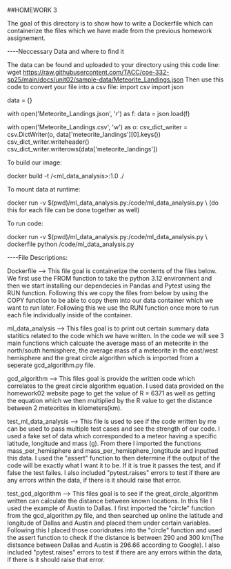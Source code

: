 ##HOMEWORK 3


The goal of this directory is to show how to write a Dockerfile which can containerize the files which we have made from the previous homework assignement. 


----Neccessary Data and where to find it

The data can be found and uploaded to your directory using this code line: wget https://raw.githubusercontent.com/TACC/coe-332-sp25/main/docs/unit02/sample-data/Meteorite_Landings.json
Then use this code to convert your file into a csv file:
import csv
import json

data = {}

with open('Meteorite_Landings.json', 'r') as f:
    data = json.load(f)

with open('Meteorite_Landings.csv', 'w') as o:
    csv_dict_writer = csv.DictWriter(o, data['meteorite_landings'][0].keys())
    csv_dict_writer.writeheader()
    csv_dict_writer.writerows(data['meteorite_landings'])


To build our image: 

docker build -t <gautamrao>/<ml_data_analysis>:1.0 ./


To mount data at runtime: 

docker run -v $(pwd)/ml_data_analysis.py:/code/ml_data_analysis.py \ (do this for each file can be done together as well) 

To run code: 

docker run -v $(pwd)/ml_data_analysis.py:/code/ml_data_analysis.py \ dockerfile python /code/ml_data_analysis.py



----File Descriptions:

Dockerfile --> This file goal is containerize the contents of the files below. We first use the FROM function to take the python 3.12 environment and then we start installing our dependecies in Pandas 
and Pytest using the RUN function. Following this we copy the files from below by using the COPY function to be able to copy them into our data container which we want to run later. Following this we use 
the RUN function once more to run each file individually inside of the container. 

ml_data_analysis --> This files goal is to print out certain summary data statitics related to the code which we have written. In the code we will see 3 main functions which calcuate the average mass
of an meteorite in the north/south hemisphere, the average mass of a meteorite in the east/west hemisphere and the great circle algorithm which is imported from a seperate gcd_algorithm.py file.

gcd_algorithm --> This files goal is provide the written code which correlates to the great circle algorithm equation. I used data provided on the homework02 website page to get the value of R = 6371 as 
well as getting the equation which we then multiplied by the R value to get the distance between 2 meteorites in kilometers(km). 

test_ml_data_analysis --> This file is used to see if the code written by me can be used to pass multiple test cases and see the strength of our code. I used a fake set of data which corresponded to a
meteor having a specific latitude, longitude and mass (g). From there I imported the functions mass_per_hemisphere and mass_per_hemisphere_longtitude and inputted this data. I used the "assert" function 
to then determine if the output of the code will be exactly what I want it to be. If it is true it passes the test, and if false the test failes. I also included "pytest.raises" errors to test if there 
are any errors within the data, if there is it should raise that error. 

test_gcd_algorithm --> This files goal is to see if the great_circle_algorithm written can calculate the distance between known locations. In this file I used the example of Austin to Dallas. I first 
imported the "circle" function from the gcd_algorithm.py file, and then searched up online the latitude and longitude of Dallas and Austin and placed them under certain variables. Following this I 
placed those cooridnates into the "circle" function and used the assert function to check if the distance is between 290 and 300 km(The distsance between Dallas and Austin is 296.66 according to Google). 
I also included "pytest.raises" errors to test if there are any errors within the data, if there is it should raise that error.

